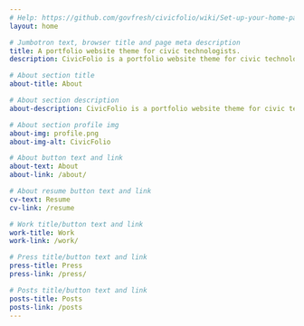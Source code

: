 ```yaml
---
# Help: https://github.com/govfresh/civicfolio/wiki/Set-up-your-home-page
layout: home

# Jumbotron text, browser title and page meta description
title: A portfolio website theme for civic technologists.
description: CivicFolio is a portfolio website theme for civic technologists.

# About section title
about-title: About

# About section description
about-description: CivicFolio is a portfolio website theme for civic technologists.

# About section profile img
about-img: profile.png
about-img-alt: CivicFolio

# About button text and link
about-text: About
about-link: /about/

# About resume button text and link
cv-text: Resume
cv-link: /resume

# Work title/button text and link
work-title: Work
work-link: /work/

# Press title/button text and link
press-title: Press
press-link: /press/

# Posts title/button text and link
posts-title: Posts
posts-link: /posts
---
```

